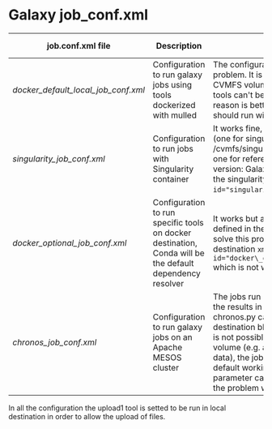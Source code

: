 # Galaxy job\_conf.xml

job.conf.xml file | Description| Issues| Tested with
---|---|---|---|
*docker\_default\_local\_job\_conf.xml* | Configuration to run galaxy jobs using tools dockerized with mulled | The configuration work without any problem. It is also possible to attach CVMFS volumes for reference data. Some tools can't be run with mulled, for this reason is better to specify the tools that should run with Conda in the tool block. | Galaxy 18.05
*singularity\_job\_conf.xml* | Configuration to run jobs with Singularity container | It works fine, with also CVMFS volumes (one for singularity images, /cvmfs/singularity.galaxyproject.org, and one for reference data). Required Galaxy version: Galaxy >= 18.09 (the job_conf has the singularity block ```<param id="singularity_image_dir">PATH</param>```). | Galaxy 19.01
*docker\_optional\_job\_conf.xml* | Configuration to run specific tools on docker destination, Conda will be the default dependency resolver | It works but all Docker tools has to be defined in the ```<tools></tools>``` block. To solve this problem we tried to use dynamic destination ```xml <destination id="docker\_dispatch" runner="dynamic">``` which is not working on Galaxy 18.05. | Galaxy 18.05
*chronos\_job\_conf.xml* | Configuration to run galaxy jobs on an Apache MESOS cluster | The jobs run but there are problems linking the results in the history. The runner chronos.py called by the chronos destination block lacks of some features: it is not possible to attach more than one volume (e.g. add CVMFS for reference data), the jobs are not executed in the default working directory and this parameter can not be set, thus resulting in the problem with history results link. | Galaxy 18.05

In all the configuration the upload1 tool is setted to be run in local destination in order to allow the upload of files. 
